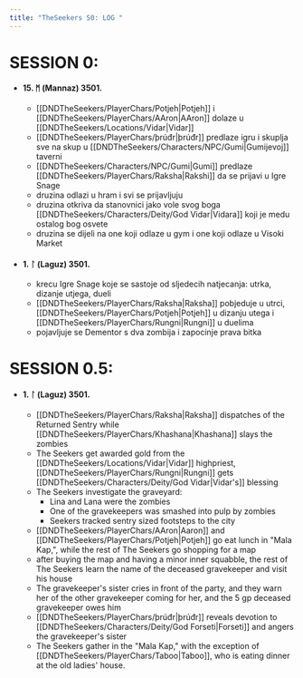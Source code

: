 ```yaml
---
title: "TheSeekers S0: LOG "
---
```


# SESSION 0: 

- #### 15. ᛗ (Mannaz) 3501. 
	- [[DNDTheSeekers/PlayerChars/Potjeh|Potjeh]] i [[DNDTheSeekers/PlayerChars/AAron|AAron]] dolaze u [[DNDTheSeekers/Locations/Vidar|Vidar]]
	- [[DNDTheSeekers/PlayerChars/þrúđr|þrúđr]] predlaze igru i skuplja sve na skup u [[DNDTheSeekers/Characters/NPC/Gumi|Gumijevoj]] taverni
	- [[DNDTheSeekers/Characters/NPC/Gumi|Gumi]] predlaze [[DNDTheSeekers/PlayerChars/Raksha|Rakshi]] da se prijavi u Igre Snage
	- druzina odlazi u hram i svi se prijavljuju
	- druzina otkriva da stanovnici jako vole svog boga [[DNDTheSeekers/Characters/Deity/God Vidar|Vidara]] koji je medu ostalog bog osvete
	- druzina se dijeli na one koji odlaze u gym i one koji odlaze u Visoki Market
- #### 1. ᛚ (Laguz) 3501. 
	- krecu Igre Snage koje se sastoje od sljedecih natjecanja: utrka, dizanje utjega, dueli
	- [[DNDTheSeekers/PlayerChars/Raksha|Raksha]] pobjeduje u utrci, [[DNDTheSeekers/PlayerChars/Potjeh|Potjeh]] u dizanju utega i [[DNDTheSeekers/PlayerChars/Rungni|Rungni]] u duelima
	- pojavljuje se Dementor s dva zombija i zapocinje prava bitka

# SESSION 0.5:

- #### 1. ᛚ (Laguz) 3501. 
	- [[DNDTheSeekers/PlayerChars/Raksha|Raksha]] dispatches of the Returned Sentry while [[DNDTheSeekers/PlayerChars/Khashana|Khashana]] slays the zombies  
	- The Seekers get awarded gold from the [[DNDTheSeekers/Locations/Vidar|Vidar]] highpriest, [[DNDTheSeekers/PlayerChars/Rungni|Rungni]] gets [[DNDTheSeekers/Characters/Deity/God Vidar|Vidar's]] blessing  
	- The Seekers investigate the graveyard:   
		- Lina and Lana were the zombies   
		- One of the gravekeepers was smashed into pulp by zombies  
		- Seekers tracked sentry sized footsteps to the city   
	- [[DNDTheSeekers/PlayerChars/AAron|Aaron]] and [[DNDTheSeekers/PlayerChars/Potjeh|Potjeh]] go eat lunch in "Mala Kap,", while the rest of The Seekers go shopping for a map  
	- after buying the map and having a minor inner squabble, the rest of The Seekers learn the name of the deceased gravekeeper and visit his house  
	- The gravekeeper's sister cries in front of the party, and they warn her of the other gravekeeper coming for her, and the 5 gp deceased gravekeeper owes him  
	- [[DNDTheSeekers/PlayerChars/þrúđr|þrúđr]] reveals devotion to [[DNDTheSeekers/Characters/Deity/God Forseti|Forseti]] and angers the gravekeeper's sister  
	- The Seekers gather in the "Mala Kap," with the exception of [[DNDTheSeekers/PlayerChars/Taboo|Taboo]], who is eating dinner at the old ladies' house.